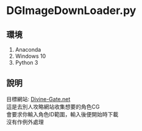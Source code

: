 # DGImageDownLoader.py

## 環境
1. Anaconda
2. Windows 10
3. Python 3

## 說明
目標網站: [Divine-Gate.net](http://divine-gate.net)<br>
這是去別人攻略網站收集想要的角色CG<br>
會要求你輸入角色ID範圍，輸入後便開始時下載<br>
沒有作例外處理<br>
